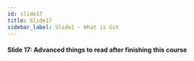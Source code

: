 ```yaml
---
id: slide17
title: Slide17
sidebar_label: Slide1 - What is Git
---
```


#### Slide 17: Advanced things to read after finishing this course

